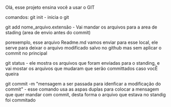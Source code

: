 Olá, esse projeto ensina você a usar o GIT

comandos:
git init  - inicia o git

git add nome_arquivo.extensão - Vai mandar os arquivos para a area de stading (area de envio antes do commit)

porexemplo, esse arquivo Readme.md vamos enviar para esse local, ele serve para deixar o arquivo modificado salvo
no github mas sem aplicar o commit no principal

git status - ele mostra os arquivos que foram enviadas para o standing, e vai mostar os arquivos que mudaram
que serão committados caso vocÊ queira

git commit -m "mensagem a ser passada para idenficar a modificação do commit" - esse comando usa as aspas duplas
para colocar a mensagem que quer mandar com  commit, desta forma o arquivo que estava no standig foi commitado

